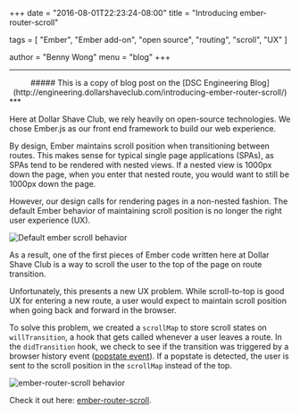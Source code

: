 +++
date = "2016-08-01T22:23:24-08:00"
title = "Introducing ember-router-scroll"

tags = [
  "Ember",
  "Ember add-on",
  "open source",
  "routing",
  "scroll",
  "UX"
]

author = "Benny Wong"
menu = "blog"
+++

***
<center>
##### This is a copy of blog post on the [DSC Engineering Blog](http://engineering.dollarshaveclub.com/introducing-ember-router-scroll/)
</center>
***


Here at Dollar Shave Club, we rely heavily on open-source technologies.
We chose Ember.js as our front end framework to build our web experience.

By design, Ember maintains scroll position when transitioning between routes.
This makes sense for typical single page applications (SPAs), as SPAs tend to be rendered with nested views.
If a nested view is 1000px down the page, when you enter that nested route, you would want to still be 1000px down the page.

However, our design calls for rendering pages in a non-nested fashion.
The default Ember behavior of maintaining scroll position is no longer the right user experience (UX).


![Default ember scroll behavior](https://cloud.githubusercontent.com/assets/4430436/17122972/0a1fe454-5295-11e6-937f-f1f5beab9d6b.gif)

As a result, one of the first pieces of Ember code written here at Dollar Shave Club is a way to scroll the user to the top of the page on route transition.

Unfortunately, this presents a new UX problem.
While scroll-to-top is good UX for entering a new route, a user would expect to maintain scroll position when going back and forward in the browser.

To solve this problem, we created a `scrollMap` to store scroll states on `willTransition`, a hook that gets called whenever a user leaves a route.
In the `didTransition` hook, we check to see if the transition was triggered by a browser history event ([popstate event](https://developer.mozilla.org/en-US/docs/Web/Events/popstate)).
If a popstate is detected, the user is sent to the scroll position in the `scrollMap` instead of the top.

![ember-router-scroll behavior](https://cloud.githubusercontent.com/assets/4430436/17122970/07c1a3a0-5295-11e6-977f-37eb955d95b1.gif)

Check it out here: [ember-router-scroll](https://github.com/dollarshaveclub/ember-router-scroll).
